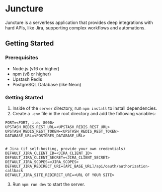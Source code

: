 # Juncture

Juncture is a serverless application that provides deep integrations with hard APIs, like Jira, supporting complex workflows and automations.

## Getting Started

### Prerequisites

- Node.js (v16 or higher)
- npm (v8 or higher)
- Upstash Redis
- PostgreSQL Database (like Neon)

### Getting Started

1. Inside of the `server` directory, run `npm install` to install dependencies.
2. Create a `.env` file in the root directory and add the following variables:
```
PORT=<PORT, i.e. 8000>
UPSTASH_REDIS_REST_URL=<UPSTASH_REDIS_REST_URL>
UPSTASH_REDIS_REST_TOKEN=<UPSTASH_REDIS_REST_TOKEN>
DATABASE_URL=<POSTGRES_DATABASE_URL>


# Jira (if self-hosting, provide your own credentials)
DEFAULT_JIRA_CLIENT_ID=<JIRA_CLIENT_ID>
DEFAULT_JIRA_CLIENT_SECRET=<JIRA_CLIENT_SECRET>
DEFAULT_JIRA_SCOPES=<JIRA_SCOPES>
DEFAULT_JIRA_REDIRECT_URI=[API_BASE_URL]/api/oauth/authorization-callback
DEFAULT_JIRA_SITE_REDIRECT_URI=<URL OF YOUR SITE>
```
3. Run `npm run dev` to start the server.